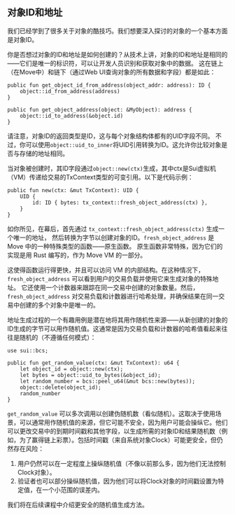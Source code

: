 ## 对象ID和地址

我们已经学到了很多关于对象的酷技巧。我们想要深入探讨的对象的一个基本方面是对象ID。

你是否想过对象的ID和地址是如何创建的？从技术上讲，对象的ID和地址是相同的——它们是唯一的标识符，可以让开发人员识别和获取对象中的数据。
这在链上（在Move中）和链下（通过Web UI查询对象的所有数据和字段）都是如此：

```move
public fun get_object_id_from_address(object_addr: address): ID {
    object::id_from_address(address)
}

public fun get_object_address(object: &MyObject): address {
    object::id_to_address(&object.id)
}
```
请注意，对象ID的返回类型是ID，这与每个对象结构体都有的UID字段不同。
不过，你可以使用`object::uid_to_inner`将UID引用转换为ID。这允许你比较对象是否与存储的地址相同。

当对象被创建时，其ID字段通过`object::new(ctx)`生成，其中ctx是Sui虚拟机（VM）传递给交易的TxContext类型的可变引用。以下是代码示例：

```move
public fun new(ctx: &mut TxContext): UID {
    UID {
        id: ID { bytes: tx_context::fresh_object_address(ctx) },
    }
}
```
如你所见，在幕后，首先通过 `tx_context::fresh_object_address(ctx)` 生成一个唯一的地址，
然后转换为字节以创建对象的ID。`fresh_object_address` 是 Move 中的一种特殊类型的函数——原生函数。
原生函数非常特殊，因为它们的实现是用 Rust 编写的，作为 Move VM 的一部分。

这使得函数运行得更快，并且可以访问 VM 的内部结构。在这种情况下，`fresh_object_address` 可以看到用户的交易负载并使用它来生成对象的特殊地址。
它还使用一个计数器来跟踪在同一交易中创建的对象数量。然后，`fresh_object_address` 对交易负载和计数器进行哈希处理，并确保结果在同一交易中创建的多个对象中是唯一的。

地址生成过程的一个有趣用例是潜在地将其用作随机性来源——从新创建的对象的ID生成的字节可以用作随机值。这通常是因为交易负载和计数器的哈希值看起来往往是随机的（不遵循任何模式）：

```move
use sui::bcs;

public fun get_random_value(ctx: &mut TxContext): u64 {
    let object_id = object::new(ctx);
    let bytes = object::uid_to_bytes(&object_id);
    let random_number = bcs::peel_u64(&mut bcs::new(bytes));
    object::delete(object_id);
    random_number
}
```
`get_random_value` 可以多次调用以创建伪随机数（看似随机）。这取决于使用场景，可以通常用作随机值的来源，但它可能不安全，因为用户可能会操纵它。他们可以更改交易中的到期时间戳和其他字段，以生成所需的对象ID和结果随机数（例如，为了赢得链上彩票）。包括时间戳（来自系统对象Clock）可能更安全，但仍然存在风险：

1. 用户仍然可以在一定程度上操纵随机值（不像以前那么多，因为他们无法控制Clock对象）。
2. 验证者也可以部分操纵随机值，因为他们可以将Clock对象的时间戳设置为特定值，在一个小范围的误差内。

我们将在后续课程中介绍更安全的随机值生成方法。